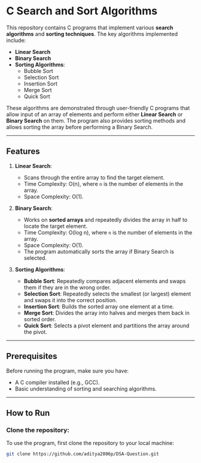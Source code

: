 # C Search and Sort Algorithms

This repository contains C programs that implement various **search algorithms** and **sorting techniques**. The key algorithms implemented include:

- **Linear Search**
- **Binary Search**
- **Sorting Algorithms**:
  - Bubble Sort
  - Selection Sort
  - Insertion Sort
  - Merge Sort
  - Quick Sort

These algorithms are demonstrated through user-friendly C programs that allow input of an array of elements and perform either **Linear Search** or **Binary Search** on them. The program also provides sorting methods and allows sorting the array before performing a Binary Search.

---

## Features

1. **Linear Search**: 
   - Scans through the entire array to find the target element.
   - Time Complexity: O(n), where `n` is the number of elements in the array.
   - Space Complexity: O(1).

2. **Binary Search**:
   - Works on **sorted arrays** and repeatedly divides the array in half to locate the target element.
   - Time Complexity: O(log n), where `n` is the number of elements in the array.
   - Space Complexity: O(1).
   - The program automatically sorts the array if Binary Search is selected.

3. **Sorting Algorithms**:
   - **Bubble Sort**: Repeatedly compares adjacent elements and swaps them if they are in the wrong order.
   - **Selection Sort**: Repeatedly selects the smallest (or largest) element and swaps it into the correct position.
   - **Insertion Sort**: Builds the sorted array one element at a time.
   - **Merge Sort**: Divides the array into halves and merges them back in sorted order.
   - **Quick Sort**: Selects a pivot element and partitions the array around the pivot.

---

## Prerequisites

Before running the program, make sure you have:
- A C compiler installed (e.g., GCC).
- Basic understanding of sorting and searching algorithms.

---

## How to Run

### Clone the repository:

To use the program, first clone the repository to your local machine:
```bash
git clone https://github.com/aditya2006p/DSA-Question.git
